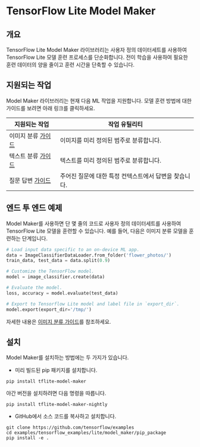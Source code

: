 # TensorFlow Lite Model Maker

## 개요

TensorFlow Lite Model Maker 라이브러리는 사용자 정의 데이터세트를 사용하여 TensorFlow Lite 모델 훈련 프로세스를 단순화합니다. 전이 학습을 사용하여 필요한 훈련 데이터의 양을 줄이고 훈련 시간을 단축할 수 있습니다.

## 지원되는 작업

Model Maker 라이브러리는 현재 다음 ML 작업을 지원합니다. 모델 훈련 방법에 대한 가이드를 보려면 아래 링크를 클릭하세요.

지원되는 작업 | 작업 유틸리티
--- | ---
이미지 분류 [가이드](https://www.tensorflow.org/lite/tutorials/model_maker_image_classification) | 이미지를 미리 정의된 범주로 분류합니다.
텍스트 분류 [가이드](https://www.tensorflow.org/lite/tutorials/model_maker_text_classification) | 텍스트를 미리 정의된 범주로 분류합니다.
질문 답변 [가이드](https://www.tensorflow.org/lite/tutorials/model_maker_question_answer) | 주어진 질문에 대한 특정 컨텍스트에서 답변을 찾습니다.

## 엔드 투 엔드 예제

Model Maker를 사용하면 단 몇 줄의 코드로 사용자 정의 데이터세트를 사용하여 TensorFlow Lite 모델을 훈련할 수 있습니다. 예를 들어, 다음은 이미지 분류 모델을 훈련하는 단계입니다.

```python
# Load input data specific to an on-device ML app.
data = ImageClassifierDataLoader.from_folder('flower_photos/')
train_data, test_data = data.split(0.9)

# Customize the TensorFlow model.
model = image_classifier.create(data)

# Evaluate the model.
loss, accuracy = model.evaluate(test_data)

# Export to Tensorflow Lite model and label file in `export_dir`.
model.export(export_dir='/tmp/')
```

자세한 내용은 [이미지 분류 가이드](https://www.tensorflow.org/lite/tutorials/model_maker_image_classification)를 참조하세요.

## 설치

Model Maker를 설치하는 방법에는 두 가지가 있습니다.

- 미리 빌드된 pip 패키지를 설치합니다.

```shell
pip install tflite-model-maker
```

야간 버전을 설치하려면 다음 명령을 따릅니다.

```shell
pip install tflite-model-maker-nightly
```

- GitHub에서 소스 코드를 복사하고 설치합니다.

```shell
git clone https://github.com/tensorflow/examples
cd examples/tensorflow_examples/lite/model_maker/pip_package
pip install -e .
```
